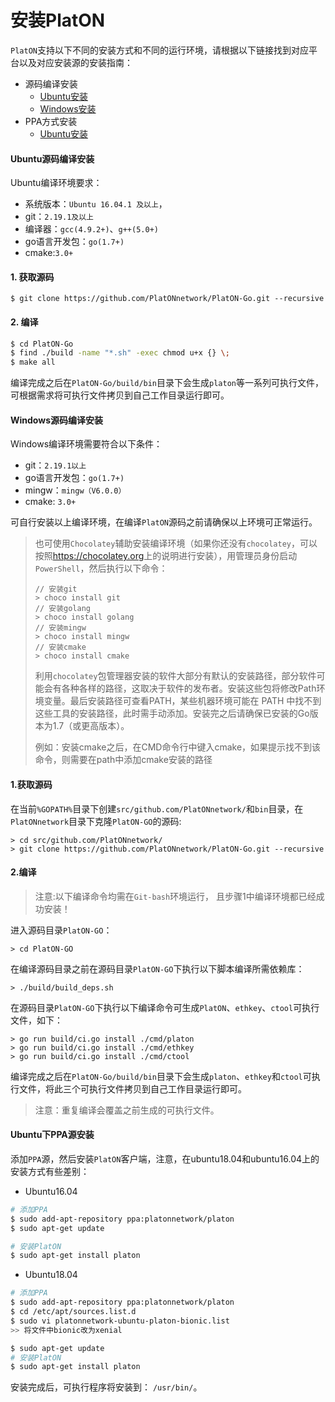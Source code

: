 # 安装PlatON

`PlatON`支持以下不同的安装方式和不同的运行环境，请根据以下链接找到对应平台以及对应安装源的安装指南：

- 源码编译安装
  - [Ubuntu安装](#Ubuntu源码编译安装)
  - [Windows安装](#Windows源码编译安装)
- PPA方式安装
  - [Ubuntu安装](#Ubuntu下PPA源安装)

#### Ubuntu源码编译安装

Ubuntu编译环境要求：

- 系统版本：`Ubuntu 16.04.1 及以上`，
- git：`2.19.1及以上`
- 编译器：`gcc(4.9.2+)`、`g++(5.0+)`
- go语言开发包：`go(1.7+)`
- cmake:`3.0+`

#### 1. 获取源码

```
$ git clone https://github.com/PlatONnetwork/PlatON-Go.git --recursive
```

#### 2. 编译

```bash
$ cd PlatON-Go
$ find ./build -name "*.sh" -exec chmod u+x {} \;
$ make all
```

编译完成之后在`PlatON-Go/build/bin`目录下会生成`platon`等一系列可执行文件，可根据需求将可执行文件拷贝到自己工作目录运行即可。



#### Windows源码编译安装

Windows编译环境需要符合以下条件：

- git：`2.19.1以上`
- go语言开发包：`go(1.7+)`
- mingw：`mingw（V6.0.0）`
- cmake: `3.0+`

可自行安装以上编译环境，在编译`PlatON`源码之前请确保以上环境可正常运行。

> 也可使用`Chocolatey`辅助安装编译环境（如果你还没有`chocolatey`，可以按照<https://chocolatey.org>上的说明进行安装），用管理员身份启动`PowerShell`，然后执行以下命令：
>
> ```
> // 安装git
> > choco install git
> // 安装golang
> > choco install golang
> // 安装mingw
> > choco install mingw
> // 安装cmake
> > choco install cmake
> ```
>
> 利用`chocolatey`包管理器安装的软件大部分有默认的安装路径，部分软件可能会有各种各样的路径，这取决于软件的发布者。安装这些包将修改Path环境变量。最后安装路径可查看PATH，某些机器环境可能在 PATH 中找不到这些工具的安装路径，此时需手动添加。安装完之后请确保已安装的Go版本为1.7（或更高版本）。
>
> 例如：安装cmake之后，在CMD命令行中键入cmake，如果提示找不到该命令，则需要在path中添加cmake安装的路径

#### 1.获取源码

在当前`%GOPATH%`目录下创建`src/github.com/PlatONnetwork/`和`bin`目录，在`PlatONnetwork`目录下克隆`PlatON-GO`的源码:

```
> cd src/github.com/PlatONnetwork/
> git clone https://github.com/PlatONnetwork/PlatON-Go.git --recursive
```

#### 2.编译

> 注意:以下编译命令均需在`Git-bash`环境运行， 且步骤1中编译环境都已经成功安装！

进入源码目录`PlatON-GO`：

```
> cd PlatON-GO
```

在编译源码目录之前在源码目录`PlatON-GO`下执行以下脚本编译所需依赖库：

```
> ./build/build_deps.sh
```

在源码目录`PlatON-GO`下执行以下编译命令可生成`PlatON`、`ethkey`、`ctool`可执行文件，如下：

```
> go run build/ci.go install ./cmd/platon
> go run build/ci.go install ./cmd/ethkey
> go run build/ci.go install ./cmd/ctool
```

编译完成之后在`PlatON-Go/build/bin`目录下会生成`platon`、`ethkey`和`ctool`可执行文件，将此三个可执行文件拷贝到自己工作目录运行即可。

> 注意：重复编译会覆盖之前生成的可执行文件。



#### Ubuntu下PPA源安装

添加`PPA`源，然后安装`PlatON`客户端，注意，在ubuntu18.04和ubuntu16.04上的安装方式有些差别：

- Ubuntu16.04

```bash
# 添加PPA
$ sudo add-apt-repository ppa:platonnetwork/platon
$ sudo apt-get update

# 安装PlatON
$ sudo apt-get install platon
```

- Ubuntu18.04

```bash
# 添加PPA
$ sudo add-apt-repository ppa:platonnetwork/platon
$ cd /etc/apt/sources.list.d
$ sudo vi platonnetwork-ubuntu-platon-bionic.list
>> 将文件中bionic改为xenial

$ sudo apt-get update
# 安装PlatON
$ sudo apt-get install platon
```

安装完成后，可执行程序将安装到： `/usr/bin/`。
